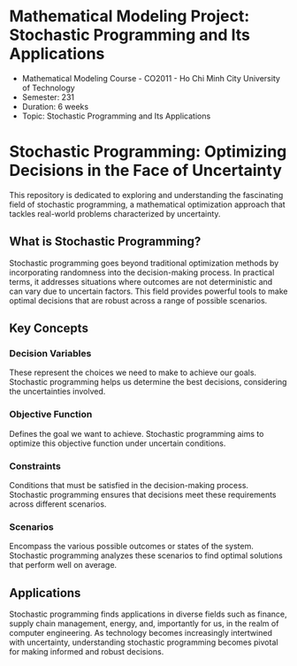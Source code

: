 # Mathematical Modeling Project: Stochastic Programming and Its Applications
- Mathematical Modeling Course - CO2011 - Ho Chi Minh City University of Technology
- Semester: 231
- Duration: 6 weeks
- Topic: Stochastic Programming and Its Applications

# Stochastic Programming: Optimizing Decisions in the Face of Uncertainty
This repository is dedicated to exploring and understanding the fascinating field of stochastic programming, a mathematical optimization approach that tackles real-world problems characterized by uncertainty.

## What is Stochastic Programming?
Stochastic programming goes beyond traditional optimization methods by incorporating randomness into the decision-making process. In practical terms, it addresses situations where outcomes are not deterministic and can vary due to uncertain factors. This field provides powerful tools to make optimal decisions that are robust across a range of possible scenarios.

## Key Concepts
### Decision Variables
These represent the choices we need to make to achieve our goals. Stochastic programming helps us determine the best decisions, considering the uncertainties involved.

### Objective Function
Defines the goal we want to achieve. Stochastic programming aims to optimize this objective function under uncertain conditions.

### Constraints
Conditions that must be satisfied in the decision-making process. Stochastic programming ensures that decisions meet these requirements across different scenarios.

### Scenarios
Encompass the various possible outcomes or states of the system. Stochastic programming analyzes these scenarios to find optimal solutions that perform well on average.

## Applications
Stochastic programming finds applications in diverse fields such as finance, supply chain management, energy, and, importantly for us, in the realm of computer engineering. As technology becomes increasingly intertwined with uncertainty, understanding stochastic programming becomes pivotal for making informed and robust decisions.
